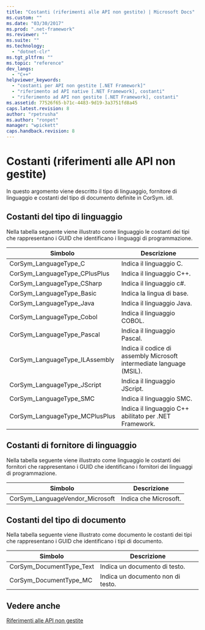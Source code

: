 ```yaml
---
title: "Costanti (riferimenti alle API non gestite) | Microsoft Docs"
ms.custom: ""
ms.date: "03/30/2017"
ms.prod: ".net-framework"
ms.reviewer: ""
ms.suite: ""
ms.technology: 
  - "dotnet-clr"
ms.tgt_pltfrm: ""
ms.topic: "reference"
dev_langs: 
  - "C++"
helpviewer_keywords: 
  - "costanti per API non gestite [.NET Framework]"
  - "riferimento ad API native [.NET Framework], costanti"
  - "riferimento ad API non gestite [.NET Framework], costanti"
ms.assetid: 77526f65-b71c-4483-9d19-3a3751fd8a45
caps.latest.revision: 8
author: "rpetrusha"
ms.author: "ronpet"
manager: "wpickett"
caps.handback.revision: 8
---
```

# Costanti (riferimenti alle API non gestite)
In questo argomento viene descritto il tipo di linguaggio, fornitore di linguaggio e costanti del tipo di documento definite in CorSym. idl.  
  
## Costanti del tipo di linguaggio  
 Nella tabella seguente viene illustrato come linguaggio le costanti dei tipi che rappresentano i GUID che identificano i linguaggi di programmazione.  
  
|Simbolo|Descrizione|  
|-------------|-----------------|  
|CorSym\_LanguageType\_C|Indica il linguaggio C.|  
|CorSym\_LanguageType\_CPlusPlus|Indica il linguaggio C\+\+.|  
|CorSym\_LanguageType\_CSharp|Indica il linguaggio c\#.|  
|CorSym\_LanguageType\_Basic|Indica la lingua di base.|  
|CorSym\_LanguageType\_Java|Indica il linguaggio Java.|  
|CorSym\_LanguageType\_Cobol|Indica il linguaggio COBOL.|  
|CorSym\_LanguageType\_Pascal|Indica il linguaggio Pascal.|  
|CorSym\_LanguageType\_ILAssembly|Indica il codice di assembly Microsoft intermediate language \(MSIL\).|  
|CorSym\_LanguageType\_JScript|Indica il linguaggio JScript.|  
|CorSym\_LanguageType\_SMC|Indica il linguaggio SMC.|  
|CorSym\_LanguageType\_MCPlusPlus|Indica il linguaggio C\+\+ abilitato per .NET Framework.|  
  
## Costanti di fornitore di linguaggio  
 Nella tabella seguente viene illustrato come linguaggio le costanti dei fornitori che rappresentano i GUID che identificano i fornitori dei linguaggi di programmazione.  
  
|Simbolo|Descrizione|  
|-------------|-----------------|  
|CorSym\_LanguageVendor\_Microsoft|Indica che Microsoft.|  
  
## Costanti del tipo di documento  
 Nella tabella seguente viene illustrato come documento le costanti dei tipi che rappresentano i GUID che identificano i tipi di documento.  
  
|Simbolo|Descrizione|  
|-------------|-----------------|  
|CorSym\_DocumentType\_Text|Indica un documento di testo.|  
|CorSym\_DocumentType\_MC|Indica un documento non di testo.|  
  
## Vedere anche  
 [Riferimenti alle API non gestite](../../../docs/framework/unmanaged-api/index.md)